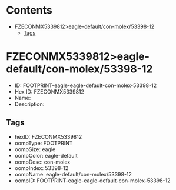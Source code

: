 



Contents
========

* [FZECONMX5339812>eagle-default/con-molex/53398-12](#fzeconmx5339812eagle-defaultcon-molex53398-12)
	* [Tags](#tags)

# FZECONMX5339812>eagle-default/con-molex/53398-12

- ID: FOOTPRINT-eagle-eagle-default-con-molex-53398-12
- Hex ID: FZECONMX5339812
- Name: 
- Description: 

## Tags

- hexID: FZECONMX5339812
- oompType: FOOTPRINT
- oompSize: eagle
- oompColor: eagle-default
- oompDesc: con-molex
- oompIndex: 53398-12
- oompName: eagle-default/con-molex/53398-12
- oompID: FOOTPRINT-eagle-eagle-default-con-molex-53398-12
